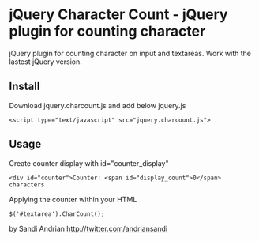 jQuery Character Count - jQuery plugin for counting character 
==============

jQuery plugin for counting character on input and textareas. Work with the lastest jQuery version.


## Install
Download jquery.charcount.js and add below jquery.js

    <script type="text/javascript" src="jquery.charcount.js">
    
## Usage
Create counter display with id="counter_display"

    <div id="counter">Counter: <span id="display_count">0</span> characters
    
Applying the counter within your HTML

    $('#textarea').CharCount();

by Sandi Andrian http://twitter.com/andriansandi